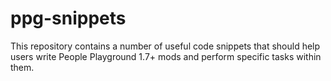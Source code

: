 # ppg-snippets

This repository contains a number of useful code snippets that should help users write People Playground 1.7+ mods and perform specific tasks within them.
